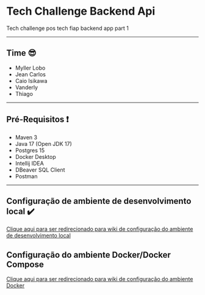 # Tech Challenge Backend Api

Tech challenge pos tech fiap backend app part 1

---

## Time :sunglasses:

- Myller Lobo
- Jean Carlos
- Caio Isikawa
- Vanderly
- Thiago

---

## Pré-Requisitos :exclamation:

- Maven 3
- Java 17 (Open JDK 17)
- Postgres 15
- Docker Desktop
- Intellij IDEA
- DBeaver SQL Client
- Postman

---

## Configuração de ambiente de desenvolvimento local  :heavy_check_mark:

[Clique aqui para ser redirecionado para wiki de configuração do ambiente de desenvolvimento local](../tc-backend/docs/setup.md)


## Configuração do ambiente Docker/Docker Compose

[Clique aqui para ser redirecionado para wiki de configuração do ambiente Docker](../tc-backend/docs/docker.md)
